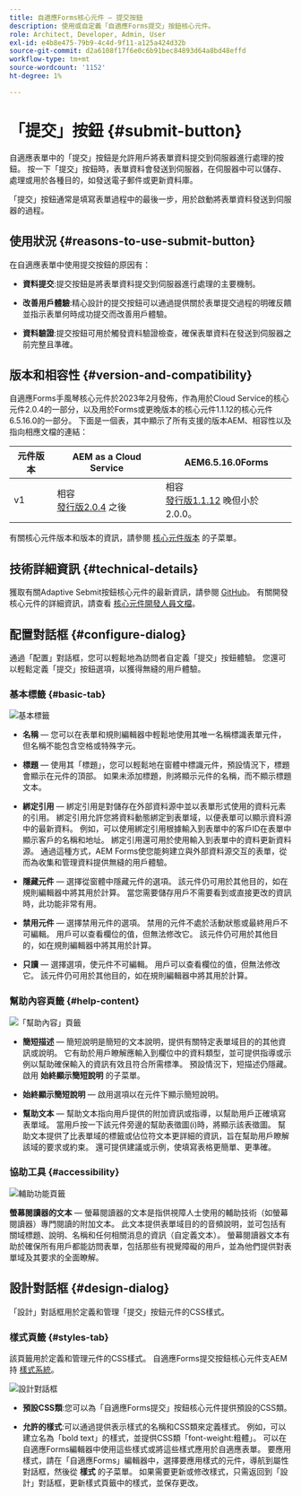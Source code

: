 ```yaml
---
title: 自適應Forms核心元件 — 提交按鈕
description: 使用或自定義「自適應Forms提交」按鈕核心元件。
role: Architect, Developer, Admin, User
exl-id: e4b8e475-79b9-4c4d-9f11-a125a424d32b
source-git-commit: d2a6108f17f6e0c6b91bec84893d64a8bd48effd
workflow-type: tm+mt
source-wordcount: '1152'
ht-degree: 1%

---
```


# 「提交」按鈕 {#submit-button}

自適應表單中的「提交」按鈕是允許用戶將表單資料提交到伺服器進行處理的按鈕。 按一下「提交」按鈕時，表單資料會發送到伺服器，在伺服器中可以儲存、處理或用於各種目的，如發送電子郵件或更新資料庫。

「提交」按鈕通常是填寫表單過程中的最後一步，用於啟動將表單資料發送到伺服器的過程。

## 使用狀況 {#reasons-to-use-submit-button}

在自適應表單中使用提交按鈕的原因有：

* **資料提交**:提交按鈕是將表單資料提交到伺服器進行處理的主要機制。

* **改善用戶體驗**:精心設計的提交按鈕可以通過提供關於表單提交過程的明確反饋並指示表單何時成功提交而改善用戶體驗。

* **資料驗證**:提交按鈕可用於觸發資料驗證檢查，確保表單資料在發送到伺服器之前完整且準確。


## 版本和相容性 {#version-and-compatibility}

自適應Forms手風琴核心元件於2023年2月發佈，作為用於Cloud Service的核心元件2.0.4的一部分，以及用於Forms或更晚版本的核心元件1.1.12的核心元件6.5.16.0的一部分。 下面是一個表，其中顯示了所有支援的版本AEM、相容性以及指向相應文檔的連結：

| 元件版本 | AEM as a Cloud Service  | AEM6.5.16.0Forms |
|---|---|---|
| v1 | 相容<br>[發行版2.0.4](/help/adaptive-forms/version.md) 之後 | 相容<br>[發行版1.1.12](/help/adaptive-forms/version.md) 晚但小於2.0.0。 |

有關核心元件版本和版本的資訊，請參閱 [核心元件版本](/help/adaptive-forms/version.md) 的子菜單。

<!-- ## Sample Component Output {#sample-component-output}

To experience the Accordion Component as well as see examples of its configuration options as well as HTML and JSON output, visit the [Component Library](https://adobe.com/go/aem_cmp_library_accordion). -->

## 技術詳細資訊 {#technical-details}

獲取有關Adaptive Sebmit按鈕核心元件的最新資訊，請參閱 [GitHub](https://github.com/adobe/aem-core-forms-components/tree/master/ui.af.apps/src/main/content/jcr_root/apps/core/fd/components/form/button/v1/button)。 有關開發核心元件的詳細資訊，請查看 [核心元件開發人員文檔](/help/developing/overview.md)。

## 配置對話框 {#configure-dialog}

通過「配置」對話框，您可以輕鬆地為訪問者自定義「提交」按鈕體驗。 您還可以輕鬆定義「提交」按鈕選項，以獲得無縫的用戶體驗。

### 基本標籤 {#basic-tab}

![基本標籤](/help/adaptive-forms/assets/button_basictab.png)

* **名稱**  — 您可以在表單和規則編輯器中輕鬆地使用其唯一名稱標識表單元件，但名稱不能包含空格或特殊字元。

* **標題**  — 使用其「標題」，您可以輕鬆地在窗體中標識元件，預設情況下，標題會顯示在元件的頂部。 如果未添加標題，則將顯示元件的名稱，而不顯示標題文本。

* **綁定引用**  — 綁定引用是對儲存在外部資料源中並以表單形式使用的資料元素的引用。 綁定引用允許您將資料動態綁定到表單域，以便表單可以顯示資料源中的最新資料。 例如，可以使用綁定引用根據輸入到表單中的客戶ID在表單中顯示客戶的名稱和地址。 綁定引用還可用於使用輸入到表單中的資料更新資料源。 通過這種方式，AEM Forms使您能夠建立與外部資料源交互的表單，從而為收集和管理資料提供無縫的用戶體驗。

* **隱藏元件**  — 選擇從窗體中隱藏元件的選項。 該元件仍可用於其他目的，如在規則編輯器中將其用於計算。 當您需要儲存用戶不需要看到或直接更改的資訊時，此功能非常有用。
* **禁用元件**  — 選擇禁用元件的選項。 禁用的元件不處於活動狀態或最終用戶不可編輯。 用戶可以查看欄位的值，但無法修改它。 該元件仍可用於其他目的，如在規則編輯器中將其用於計算。
* **只讀**  — 選擇選項，使元件不可編輯。 用戶可以查看欄位的值，但無法修改它。 該元件仍可用於其他目的，如在規則編輯器中將其用於計算。

### 幫助內容頁籤 {#help-content}

![「幫助內容」頁籤](/help/adaptive-forms/assets/button_helptab.png)

* **簡短描述**  — 簡短說明是簡短的文本說明，提供有關特定表單域目的的其他資訊或說明。 它有助於用戶瞭解應輸入到欄位中的資料類型，並可提供指導或示例以幫助確保輸入的資訊有效且符合所需標準。 預設情況下，短描述仍隱藏。 啟用 **始終顯示簡短說明** 的子菜單。

* **始終顯示簡短說明**  — 啟用選項以在元件下顯示簡短說明。

* **幫助文本**  — 幫助文本指向用戶提供的附加資訊或指導，以幫助用戶正確填寫表單域。 當用戶按一下該元件旁邊的幫助表徵圖(i)時，將顯示該表徵圖。 幫助文本提供了比表單域的標籤或佔位符文本更詳細的資訊，旨在幫助用戶瞭解該域的要求或約束。 還可提供建議或示例，使填寫表格更簡單、更準確。

### 協助工具 {#accessibility}

![輔助功能頁籤](/help/adaptive-forms/assets/button_accessibilitytab.png)

**螢幕閱讀器的文本**  — 螢幕閱讀器的文本是指供視障人士使用的輔助技術（如螢幕閱讀器）專門閱讀的附加文本。 此文本提供表單域目的的音頻說明，並可包括有關域標題、說明、名稱和任何相關消息的資訊（自定義文本）。 螢幕閱讀器文本有助於確保所有用戶都能訪問表單，包括那些有視覺障礙的用戶，並為他們提供對表單域及其要求的全面瞭解。

## 設計對話框 {#design-dialog}

「設計」對話框用於定義和管理「提交」按鈕元件的CSS樣式。

### 樣式頁籤 {#styles-tab}

該頁籤用於定義和管理元件的CSS樣式。 自適應Forms提交按鈕核心元件支AEM持 [樣式系統](/help/get-started/authoring.md#component-styling)。

![設計對話框](/help/adaptive-forms/assets/reset_designdialog.png)


* **預設CSS類**:您可以為「自適應Forms提交」按鈕核心元件提供預設的CSS類。

* **允許的樣式**:可以通過提供表示樣式的名稱和CSS類來定義樣式。 例如，可以建立名為「bold text」的樣式，並提供CSS類「font-weight:粗體」。 可以在自適應Forms編輯器中使用這些樣式或將這些樣式應用於自適應表單。 要應用樣式，請在「自適應Forms」編輯器中，選擇要應用樣式的元件，導航到屬性對話框，然後從 **樣式** 的子菜單。 如果需要更新或修改樣式，只需返回到「設計」對話框，更新樣式頁籤中的樣式，並保存更改。

